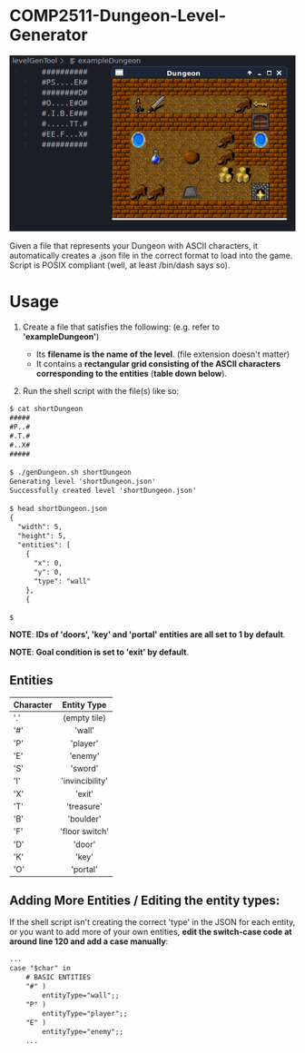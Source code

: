 # COMP2511-Dungeon-Level-Generator

![Example Dungeon represented in ASCII, versus it loaded in the Dungeon Game](/exampleDungeon.png)

Given a file that represents your Dungeon with ASCII characters, it automatically creates a .json file in the correct format to load into the game. Script is POSIX compliant (well, at least /bin/dash says so).


# Usage

1. Create a file that satisfies the following: (e.g. refer to **'exampleDungeon'**)
   * Its **filename is the name of the level**. (file extension doesn't matter)
   * It contains a **rectangular grid consisting of the ASCII characters corresponding to the entities** (**table down below**).

2. Run the shell script with the file(s) like so:

```
$ cat shortDungeon
#####
#P..#
#.T.#
#..X#
#####

$ ./genDungeon.sh shortDungeon
Generating level 'shortDungeon.json'
Successfully created level 'shortDungeon.json'

$ head shortDungeon.json
{
  "width": 5,
  "height": 5,
  "entities": [
    {
      "x": 0,
      "y": 0,
      "type": "wall"
    },
    {
    
$
```

**NOTE**: **IDs of 'doors', 'key' and 'portal' entities are all set to 1 by default**.

**NOTE**: **Goal condition is set to 'exit' by default**.


## Entities

| Character | Entity Type |
| --------- |:------------:|
|'.'| (empty tile)|
|'#'| 'wall'|
|'P'| 'player'|
|'E'| 'enemy'|
|'S'| 'sword'|
|'I'| 'invincibility'|
|'X'| 'exit'|
|'T'| 'treasure'|
|'B'| 'boulder'|
|'F'| 'floor switch'|
|'D'| 'door'|
|'K'| 'key'|
|'O'| 'portal'|



## Adding More Entities / Editing the entity types:

If the shell script isn't creating the correct 'type' in the JSON for each entity, or you want to add more of your own entities, **edit the switch-case code at around line 120 and add a case manually**:

``` 
...
case "$char" in
    # BASIC ENTITIES
    "#" )
        entityType="wall";;
    "P" )
        entityType="player";;
    "E" )
        entityType="enemy";;
    ...
```
